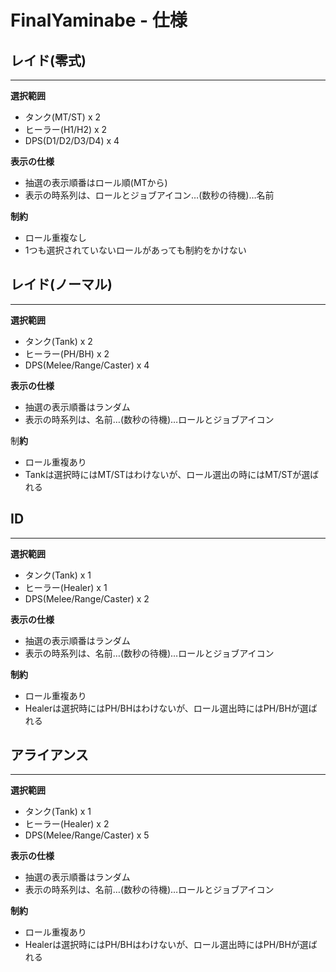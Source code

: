 # FinalYaminabe - 仕様

## レイド(零式)
---

**選択範囲**

- タンク(MT/ST) x 2
- ヒーラー(H1/H2) x 2
- DPS(D1/D2/D3/D4) x 4

**表示の仕様**

- 抽選の表示順番はロール順(MTから)
- 表示の時系列は、ロールとジョブアイコン…(数秒の待機)…名前

**制約**

- ロール重複なし
- 1つも選択されていないロールがあっても制約をかけない

## レイド(ノーマル)
---

**選択範囲**

- タンク(Tank) x 2
- ヒーラー(PH/BH) x 2
- DPS(Melee/Range/Caster) x 4

**表示の仕様**

- 抽選の表示順番はランダム
- 表示の時系列は、名前…(数秒の待機)…ロールとジョブアイコン

制**約**

- ロール重複あり
- Tankは選択時にはMT/STはわけないが、ロール選出の時にはMT/STが選ばれる

## ID
---

**選択範囲**

- タンク(Tank) x 1
- ヒーラー(Healer) x 1
- DPS(Melee/Range/Caster) x 2

**表示の仕様**

- 抽選の表示順番はランダム
- 表示の時系列は、名前…(数秒の待機)…ロールとジョブアイコン

**制約**

- ロール重複あり
- Healerは選択時にはPH/BHはわけないが、ロール選出時にはPH/BHが選ばれる

## アライアンス
---

**選択範囲**

- タンク(Tank) x 1
- ヒーラー(Healer) x 2
- DPS(Melee/Range/Caster) x 5

**表示の仕様**

- 抽選の表示順番はランダム
- 表示の時系列は、名前…(数秒の待機)…ロールとジョブアイコン

**制約**

- ロール重複あり
- Healerは選択時にはPH/BHはわけないが、ロール選出時にはPH/BHが選ばれる

